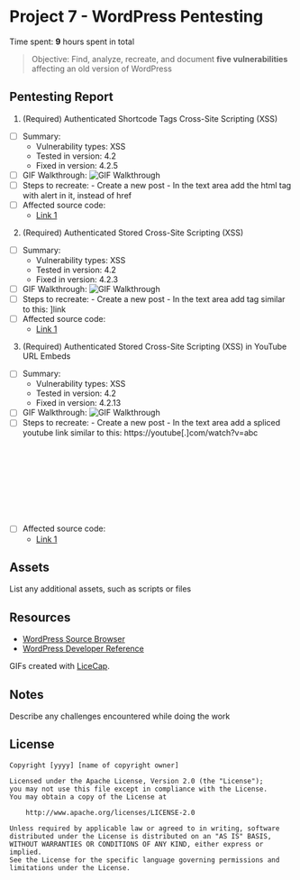 # Project 7 - WordPress Pentesting

Time spent: **9** hours spent in total

> Objective: Find, analyze, recreate, and document **five vulnerabilities** affecting an old version of WordPress

## Pentesting Report

1. (Required) Authenticated Shortcode Tags Cross-Site Scripting (XSS)
  - [ ] Summary: 
    - Vulnerability types: XSS
    - Tested in version: 4.2
    - Fixed in version: 4.2.5
  - [ ] GIF Walkthrough: <img src='https://imgur.com/kKY2oWQ' title='GIF Walkthrough' width='' alt='GIF Walkthrough' />
  - [ ] Steps to recreate: 
          - Create a new post
          - In the text area add the html tag <a> with alert in it, instead of href
  - [ ] Affected source code:
    - [Link 1](https://github.com/WordPress/WordPress/commit/f72b21af23da6b6d54208e5c1d65ececdaa109c8)
2. (Required) Authenticated Stored Cross-Site Scripting (XSS)
  - [ ] Summary: 
    - Vulnerability types: XSS
    - Tested in version: 4.2
    - Fixed in version: 4.2.3
  - [ ] GIF Walkthrough: <img src='https://imgur.com/bdQFOZQ' title='GIF Walkthrough' width='' alt='GIF Walkthrough' />
  - [ ] Steps to recreate: 
          - Create a new post
          - In the text area add tag similar to this: <a href="[caption code=">]</a><a title=" onmouseover=alert('test')  ">link</a>
  - [ ] Affected source code:
    - [Link 1](https://core.trac.wordpress.org/browser/branches/4.2?rev=33360)
3. (Required) Authenticated Stored Cross-Site Scripting (XSS) in YouTube URL Embeds
  - [ ] Summary: 
    - Vulnerability types: XSS
    - Tested in version: 4.2
    - Fixed in version: 4.2.13
  - [ ] GIF Walkthrough: <img src='https://imgur.com/H7V8V1f.gif' title='GIF Walkthrough' width='' alt='GIF Walkthrough' />
  - [ ] Steps to recreate:
          - Create a new post
          - In the text area add a spliced youtube link similar to this: https://youtube[.]com/watch?v=abc<svg onload=alert(1)>
  - [ ] Affected source code:
    - [Link 1](https://github.com/WordPress/WordPress/commit/419c8d97ce8df7d5004ee0b566bc5e095f0a6ca8)

## Assets

List any additional assets, such as scripts or files

## Resources

- [WordPress Source Browser](https://core.trac.wordpress.org/browser/)
- [WordPress Developer Reference](https://developer.wordpress.org/reference/)

GIFs created with [LiceCap](http://www.cockos.com/licecap/).

## Notes

Describe any challenges encountered while doing the work

## License

    Copyright [yyyy] [name of copyright owner]

    Licensed under the Apache License, Version 2.0 (the "License");
    you may not use this file except in compliance with the License.
    You may obtain a copy of the License at

        http://www.apache.org/licenses/LICENSE-2.0

    Unless required by applicable law or agreed to in writing, software
    distributed under the License is distributed on an "AS IS" BASIS,
    WITHOUT WARRANTIES OR CONDITIONS OF ANY KIND, either express or implied.
    See the License for the specific language governing permissions and
    limitations under the License.
